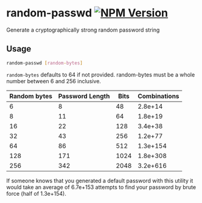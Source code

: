 # random-passwd [![NPM Version][npm-image]][npm-url]

Generate a cryptographically strong random password string

## Usage

```sh
random-passwd [random-bytes]
```

`random-bytes` defaults to 64 if not provided.  random-bytes must be a whole number
between 6 and 256 inclusive.

Random bytes|Password Length|Bits|Combinations
-|-|-|-
6|8|48|2.8e+14
8|11|64|1.8e+19
16|22|128|3.4e+38
32|43|256|1.2e+77
64|86|512|1.3e+154
128|171|1024|1.8e+308
256|342|2048|3.2e+616

If someone knows that you generated a default password with this utility it would
take an average of 6.7e+153 attempts to find your password by brute force (half of
1.3e+154).

[npm-image]: https://img.shields.io/npm/v/random-passwd.svg
[npm-url]: https://npmjs.org/package/random-passwd
